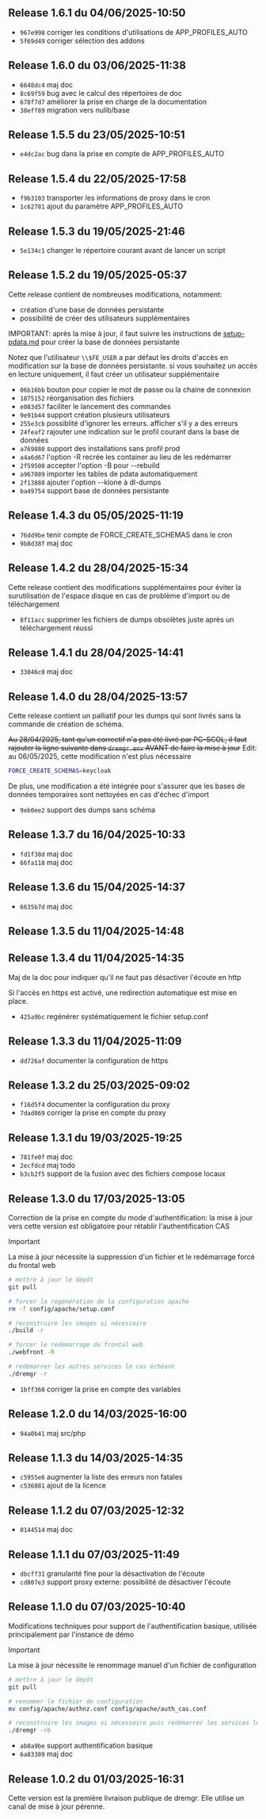 ## Release 1.6.1 du 04/06/2025-10:50

* `967e998` corriger les conditions d'utilisations de APP_PROFILES_AUTO
* `5f69d49` corriger sélection des addons

## Release 1.6.0 du 03/06/2025-11:38

* `6648dc4` maj doc
* `8c69f59` bug avec le calcul des répertoires de doc
* `678f7d7` améliorer la prise en charge de la documentation
* `38eff89` migration vers nulib/base

## Release 1.5.5 du 23/05/2025-10:51

* `e4dc2ac` bug dans la prise en compte de APP_PROFILES_AUTO

## Release 1.5.4 du 22/05/2025-17:58

* `f9b3103` transporter les informations de proxy dans le cron
* `1c62781` ajout du paramètre APP_PROFILES_AUTO

## Release 1.5.3 du 19/05/2025-21:46

* `5e134c1` changer le répertoire courant avant de lancer un script

## Release 1.5.2 du 19/05/2025-05:37

Cette release contient de nombreuses modifications, notamment:
- création d'une base de données persistante
- possibilité de créer des utilisateurs supplémentaires

IMPORTANT: après la mise à jour, il faut suivre les instructions de
[setup-pdata.md](documentation/setup-pdata.md) pour créer la base de données
persistante

Notez que l'utilisateur `\\$FE_USER` a par défaut les droits d'accès en
modification sur la base de données persistante. si vous souhaitez un accès en
lecture uniquement, il faut créer un utilisateur supplémentaire

* `06b16bb` bouton pour copier le mot de passe ou la chaine de connexion
* `1875152` réorganisation des fichiers
* `e083d57` faciliter le lancement des commandes
* `9e91b44` support création plusieurs utilisateurs
* `255e3cb` possiblité d'ignorer les erreurs. afficher s'il y a des erreurs
* `24feaf2` rajouter une indication sur le profil courant dans la base de données
* `a769880` support des installations sans profil prod
* `a4a6d67` l'option -R recrée les container au lieu de les redémarrer
* `2f59500` accepter l'option -B pour --rebuild
* `a967089` importer les tables de pdata automatiquement
* `2f13888` ajouter l'option --klone à dl-dumps
* `ba49754` support base de données persistante

## Release 1.4.3 du 05/05/2025-11:19

* `76dd9be` tenir compte de FORCE_CREATE_SCHEMAS dans le cron
* `9b8d38f` maj doc

## Release 1.4.2 du 28/04/2025-15:34

Cette release contient des modifications supplémentaires pour éviter la
surutilisation de l'espace disque en cas de problème d'import ou de
téléchargement

* `8f11acc` supprimer les fichiers de dumps obsolètes juste après un téléchargement réussi

## Release 1.4.1 du 28/04/2025-14:41

* `33046c0` maj doc

## Release 1.4.0 du 28/04/2025-13:57

Cette release contient un palliatif pour les dumps qui sont livrés sans la
commande de création de schéma.

~~Au 28/04/2025, tant qu'un correctif n'a pas été livré par PC-SCOL, il faut rajouter la ligne suivante dans `dremgr.env` AVANT de faire la mise à jour~~
Edit: au 06/05/2025, cette modification n'est plus nécessaire
~~~sh
FORCE_CREATE_SCHEMAS=keycloak
~~~

De plus, une modification a été intégrée pour s'assurer que les bases de
données temporaires sont nettoyées en cas d'échec d'import

* `9eb0ee2` support des dumps sans schéma

## Release 1.3.7 du 16/04/2025-10:33

* `fd1f38d` maj doc
* `66fa118` maj doc

## Release 1.3.6 du 15/04/2025-14:37

* `6635b7d` maj doc

## Release 1.3.5 du 11/04/2025-14:48

## Release 1.3.4 du 11/04/2025-14:35

Maj de la doc pour indiquer qu'il ne faut pas désactiver l'écoute en http

Si l'accès en https est activé, une redirection automatique est mise en place.

* `425a9bc` regénérer systématiquement le fichier setup.conf

## Release 1.3.3 du 11/04/2025-11:09

* `dd726af` documenter la configuration de https

## Release 1.3.2 du 25/03/2025-09:02

* `f16d5f4` documenter la configuration du proxy
* `7dad869` corriger la prise en compte du proxy

## Release 1.3.1 du 19/03/2025-19:25

* `781fe0f` maj doc
* `2ecfdcd` maj todo
* `b3cb2f5` support de la fusion avec des fichiers compose locaux

## Release 1.3.0 du 17/03/2025-13:05

Correction de la prise en compte du mode d'authentification: la mise à jour
vers cette version est obligatoire pour rétablir l'authentification CAS

> [!IMPORTANT]
> La mise à jour nécessite la suppression d'un fichier et le redémarrage forcé
> du frontal web
~~~sh
# mettre à jour le dépôt
git pull

# forcer la regénération de la configuration apache
rm -f config/apache/setup.conf

# reconstruire les images si nécessaire
./build -r

# forcer le redémarrage du frontal web
./webfront -R

# redémarrer les autres services le cas échéant
./dremgr -r
~~~

* `1bff360` corriger la prise en compte des variables

## Release 1.2.0 du 14/03/2025-16:00

* `94a0b41` maj src/php

## Release 1.1.3 du 14/03/2025-14:35

* `c5955e6` augmenter la liste des erreurs non fatales
* `c536881` ajout de la licence

## Release 1.1.2 du 07/03/2025-12:32

* `0144514` maj doc

## Release 1.1.1 du 07/03/2025-11:49

* `dbcff31` granularité fine pour la désactivation de l'écoute
* `cd807e3` support proxy externe: possibilité de désactiver l'écoute

## Release 1.1.0 du 07/03/2025-10:40

Modifications techniques pour support de l'authentification basique, utilisée
principalement par l'instance de démo

> [!IMPORTANT]
> La mise à jour nécessite le renommage manuel d'un fichier de configuration
~~~sh
# mettre à jour le dépôt
git pull

# renommer le fichier de configuration
mv config/apache/authnz.conf config/apache/auth_cas.conf

# reconstruire les images si nécessaire puis redémarrer les services le cas échéant
./dremgr -rb
~~~

* `ab8a9be` support authentification basique
* `6a83389` maj doc

## Release 1.0.2 du 01/03/2025-16:31

Cette version est la première livraison publique de dremgr. Elle utilise un
canal de mise à jour pérenne.
